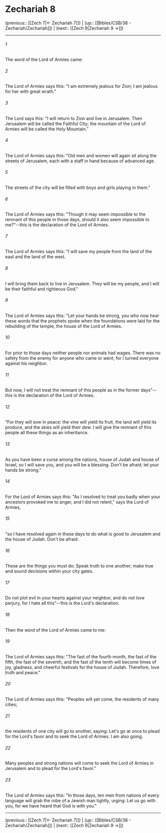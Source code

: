 # Zechariah 8

(previous:: [[Zech 7|← Zechariah 7]]) | (up:: [[Bibles/CSB/38 - Zechariah/Zechariah]]) | (next:: [[Zech 9|Zechariah 9 →]])

***


###### 1 
The word of the Lord of Armies came: 

###### 2 
The Lord of Armies says this: "I am extremely jealous for Zion; I am jealous for her with great wrath." 

###### 3 
The Lord says this: "I will return to Zion and live in Jerusalem. Then Jerusalem will be called the Faithful City; the mountain of the Lord of Armies will be called the Holy Mountain." 

###### 4 
The Lord of Armies says this: "Old men and women will again sit along the streets of Jerusalem, each with a staff in hand because of advanced age. 

###### 5 
The streets of the city will be filled with boys and girls playing in them." 

###### 6 
The Lord of Armies says this: "Though it may seem impossible to the remnant of this people in those days, should it also seem impossible to me?"--this is the declaration of the Lord of Armies. 

###### 7 
The Lord of Armies says this: "I will save my people from the land of the east and the land of the west. 

###### 8 
I will bring them back to live in Jerusalem. They will be my people, and I will be their faithful and righteous God." 

###### 9 
The Lord of Armies says this: "Let your hands be strong, you who now hear these words that the prophets spoke when the foundations were laid for the rebuilding of the temple, the house of the Lord of Armies. 

###### 10 
For prior to those days neither people nor animals had wages. There was no safety from the enemy for anyone who came or went, for I turned everyone against his neighbor. 

###### 11 
But now, I will not treat the remnant of this people as in the former days"--this is the declaration of the Lord of Armies. 

###### 12 
"For they will sow in peace: the vine will yield its fruit, the land will yield its produce, and the skies will yield their dew. I will give the remnant of this people all these things as an inheritance. 

###### 13 
As you have been a curse among the nations, house of Judah and house of Israel, so I will save you, and you will be a blessing. Don't be afraid; let your hands be strong." 

###### 14 
For the Lord of Armies says this: "As I resolved to treat you badly when your ancestors provoked me to anger, and I did not relent," says the Lord of Armies, 

###### 15 
"so I have resolved again in these days to do what is good to Jerusalem and the house of Judah. Don't be afraid. 

###### 16 
These are the things you must do: Speak truth to one another; make true and sound decisions within your city gates. 

###### 17 
Do not plot evil in your hearts against your neighbor, and do not love perjury, for I hate all this"--this is the Lord's declaration. 

###### 18 
Then the word of the Lord of Armies came to me: 

###### 19 
The Lord of Armies says this: "The fast of the fourth month, the fast of the fifth, the fast of the seventh, and the fast of the tenth will become times of joy, gladness, and cheerful festivals for the house of Judah. Therefore, love truth and peace." 

###### 20 
The Lord of Armies says this: "Peoples will yet come, the residents of many cities; 

###### 21 
the residents of one city will go to another, saying: Let's go at once to plead for the Lord's favor and to seek the Lord of Armies. I am also going. 

###### 22 
Many peoples and strong nations will come to seek the Lord of Armies in Jerusalem and to plead for the Lord's favor." 

###### 23 
The Lord of Armies says this: "In those days, ten men from nations of every language will grab the robe of a Jewish man tightly, urging: Let us go with you, for we have heard that God is with you."

***

(previous:: [[Zech 7|← Zechariah 7]]) | (up:: [[Bibles/CSB/38 - Zechariah/Zechariah]]) | (next:: [[Zech 9|Zechariah 9 →]])
